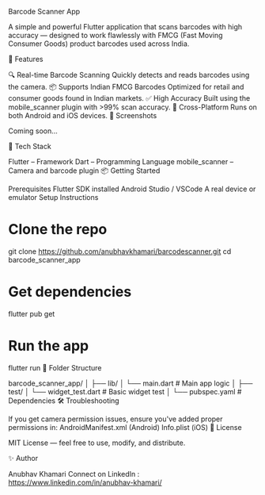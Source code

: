  Barcode Scanner App

A simple and powerful Flutter application that scans barcodes with high accuracy — designed to work flawlessly with FMCG (Fast Moving Consumer Goods) product barcodes used across India.

🚀 Features

🔍 Real-time Barcode Scanning
Quickly detects and reads barcodes using the camera.
📦 Supports Indian FMCG Barcodes
Optimized for retail and consumer goods found in Indian markets.
✅ High Accuracy
Built using the mobile_scanner plugin with >99% scan accuracy.
📱 Cross-Platform
Runs on both Android and iOS devices.
📸 Screenshots

Coming soon...

🧰 Tech Stack

Flutter – Framework
Dart – Programming Language
mobile_scanner – Camera and barcode plugin
📦 Getting Started

Prerequisites
Flutter SDK installed
Android Studio / VSCode
A real device or emulator
Setup Instructions
# Clone the repo
git clone https://github.com/anubhavkhamari/barcodescanner.git
cd barcode_scanner_app

# Get dependencies
flutter pub get

# Run the app
flutter run
📁 Folder Structure

barcode_scanner_app/
│
├── lib/
│   └── main.dart            # Main app logic
│
├── test/
│   └── widget_test.dart     # Basic widget test
│
└── pubspec.yaml             # Dependencies
🛠️ Troubleshooting

If you get camera permission issues, ensure you've added proper permissions in:
AndroidManifest.xml (Android)
Info.plist (iOS)
📃 License

MIT License — feel free to use, modify, and distribute.

✨ Author

Anubhav Khamari
Connect on LinkedIn : https://www.linkedin.com/in/anubhav-khamari/